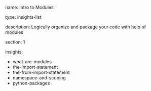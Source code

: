 name: Intro to Modules

type: insights-list

description: Logically organize and package your code with help of modules

section: 1

insights:
  - what-are-modules
  - the-import-statement
  - the-from-import-statement
  - namespace-and-scoping
  - python-packages
